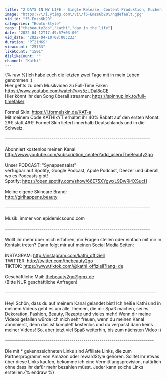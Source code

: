 ```yaml
---
title: "2 DAYS IN MY LIFE - Single Release, Content Produktion, Küchen Organisation..."
image: "https:\/\/i.ytimg.com\/vi\/f5-Emzs6b20\/hqdefault.jpg"
vid_id: "f5-Emzs6b20"
categories: "Howto-Style"
tags: ["thebeauty2go","kathi","day in the life"]
date: "2022-04-12T17:49:57+03:00"
vid_date: "2022-04-10T08:00:23Z"
duration: "PT21M6S"
viewcount: "25733"
likeCount: "1501"
dislikeCount: ""
channel: "Kathi"
---
```

{% raw %}Ich habe euch die letzten zwei Tage mit in mein Leben genommen :)<br />Hier gehts zu dem Musikvideo zu Full-Time Faker: <a rel="nofollow" target="blank" href="https://www.youtube.com/watch?v=s5zUDal8oCE">https://www.youtube.com/watch?v=s5zUDal8oCE</a><br />Hier könnt ihr den Song überall streamen: <a rel="nofollow" target="blank" href="https://spinnup.lnk.to/full-timefaker">https://spinnup.lnk.to/full-timefaker</a><br /><br />Formel Skin: <a rel="nofollow" target="blank" href="https://i.formelskin.de/KAT-a">https://i.formelskin.de/KAT-a</a><br />Mit meinem Code KATHIxYT erhaltet ihr 40% Rabatt auf den ersten Monat. 29€ statt 49€! Formel Skin liefert innerhalb Deutschlands und in die Schweiz.<br /><br />------------------------------------------------------------------------<br /><br />Abonniert kostenlos meinen Kanal: <a rel="nofollow" target="blank" href="http://www.youtube.com/subscription_center?add_user=TheBeauty2go">http://www.youtube.com/subscription_center?add_user=TheBeauty2go</a><br /><br />Unser PODCAST: &quot;Synapsensalat&quot;<br />verfügbar auf Spotify, Google Podcast, Apple Podcast, Deezer und überall, wo es Podcasts gibt!<br />Spotify: <a rel="nofollow" target="blank" href="https://open.spotify.com/show/66E75XYgwxL9DwRi4XSucH">https://open.spotify.com/show/66E75XYgwxL9DwRi4XSucH</a><br /><br />Meine eigene Skincare Brand:<br /><a rel="nofollow" target="blank" href="http://girlhappens.beauty">http://girlhappens.beauty</a><br /><br />------------------------------------------------------------------------<br /><br />Musik: immer von epidemicsound.com<br /><br />------------------------------------------------------------------------<br /><br />Wollt ihr mehr über mich erfahren, mir Fragen stellen oder einfach mit mir in Kontakt treten? Dann folgt mir auf meinen Social Media Seiten:<br /><br />INSTAGRAM: <a rel="nofollow" target="blank" href="http://instagram.com/kathi_offiziell">http://instagram.com/kathi_offiziell</a><br />TWITTER: <a rel="nofollow" target="blank" href="http://twitter.com/thebeauty2go">http://twitter.com/thebeauty2go</a><br />TIKTOK: <a rel="nofollow" target="blank" href="https://www.tiktok.com/@kathi_offiziell?lang=de">https://www.tiktok.com/@kathi_offiziell?lang=de</a><br /><br />Geschäftliche Mail: thebeauty2go@gmx.de<br />(Bitte NUR geschäftliche Anfragen)<br /><br />---------------------------------------------------------------------------<br /><br />Hey! Schön, dass du auf meinem Kanal gelandet bist! Ich heiße Kathi und in meinem Videos geht es um alle Themen, die mir Spaß machen, sei es Dekoration, Fashion, Beauty, Rezepte und vieles mehr! Wenn dir meine Videos gefallen würde ich mich sehr freuen, wenn du meinen Kanal abonnierst, denn das ist komplett kostenlos und du verpasst dann keins meiner Videos! So, aber jetzt viel Spaß weiterhin, bis zum nächsten Video :)<br /><br />--------------------------------------------------------------------------<br /><br />Die mit * gekennzeichneten Links sind Affiliate Links, die zum Partnerprogramm von Amazon oder rewardStyle gehören. Solltet ihr etwas über diese Links kaufen, bekomme ich eine Vermittlungsprovision, natürlich ohne dass ihr dafür mehr bezahlen müsst. Jeder kann solche Links erstellen.{% endraw %}
